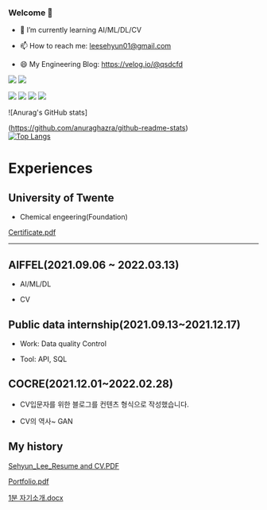 ### Welcome 👋

- 🌱 I’m currently learning AI/ML/DL/CV

- 📫 How to reach me: leesehyun01@gmail.com

- 😄 My Engineering Blog: https://velog.io/@qsdcfd

<!--
**qsdcfd/qsdcfd** is a ✨ _special_ ✨ repository because its `README.md` (this file) appears on your GitHub profile.

Here are some ideas to get you started:

- 🔭 I’m currently working on ...
- 🌱 I’m currently learning AI/ML/DL/CV 
- 👯 I’m looking to collaborate on ...
- 🤔 I’m looking for help with ...
- 💬 Ask me about ...
- 📫 How to reach me: leesehyun01@gmail.com
- 😄 Pronouns: ...
- ⚡ Fun fact: ...
-->
<img src="https://img.shields.io/badge/Computer Vision-3DDC84?style=flat-square&logo=Computer Vision&logoColor=white"/> 

<img src="https://img.shields.io/badge/Python-3DDC84?style=flat-square&logo=Python&logoColor=black"/> 

<img src="https://img.shields.io/badge/Opencv-3DDC84?style=flat-square&logo=Opencv&logoColor=blue"/> <img src="https://img.shields.io/badge/Keras-3DDC84?style=flat-square&logo=Keras&logoColor=white"/> <img src="https://img.shields.io/badge/Tensor flow-3DDC84?style=flat-square&logo=Tensor flow&logoColor=white"/> <img src="https://img.shields.io/badge/Pytorch -3DDC84?style=flat-square&logo=Pytorch &logoColor=white"/>


![Anurag's GitHub stats]

(https://github.com/anuraghazra/github-readme-stats) <br/> [![Top Langs](https://github-readme-stats.vercel.app/api/top-langs/?username=minssoj&langs_count=6&layout=compact)](https://github.com/anuraghazra/github-readme-stats)

# Experiences

## University of Twente

- Chemical engeering(Foundation)

[Certificate.pdf](https://github.com/qsdcfd/qsdcfd/files/7781004/Certificate.pdf)

---
## AIFFEL(2021.09.06 ~ 2022.03.13)

- AI/ML/DL

- CV

 
## Public data internship(2021.09.13~2021.12.17)

- Work: Data quality Control

- Tool: API, SQL

## COCRE(2021.12.01~2022.02.28)

- CV입문자를 위한 블로그를 컨텐츠 형식으로 작성했습니다.

- CV의 역사~ GAN


## My history

[Sehyun_Lee_Resume and CV.PDF](https://github.com/qsdcfd/qsdcfd/files/7777288/Sehyun_Lee_Resume.and.CV.PDF)

[Portfolio.pdf](https://github.com/qsdcfd/qsdcfd/files/7782718/Portfolio.pdf)


[1분 자기소개.docx](https://github.com/qsdcfd/qsdcfd/files/7782719/1.docx)


